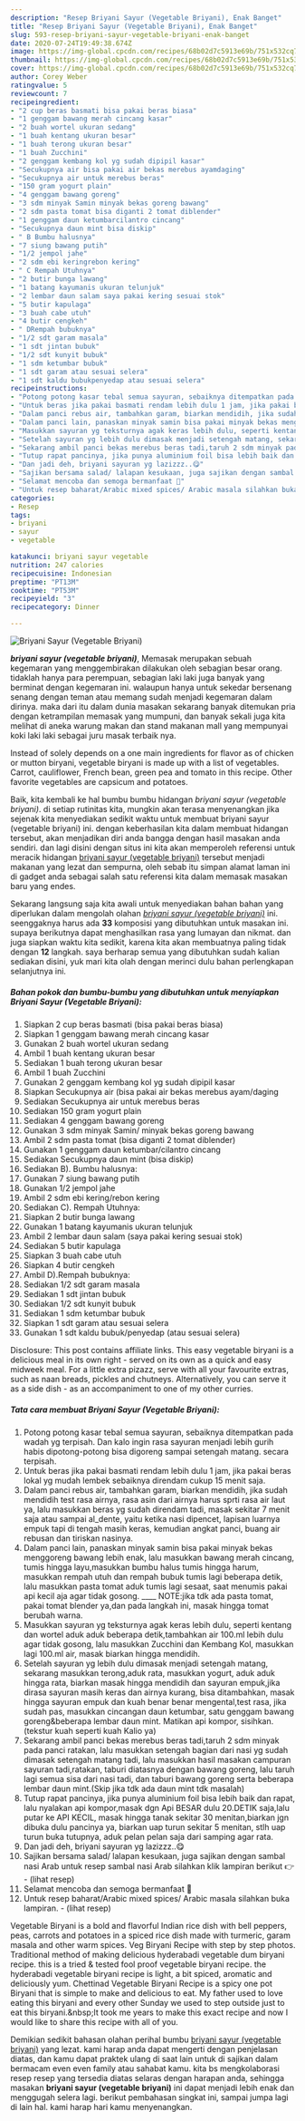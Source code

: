 ```yaml
---
description: "Resep Briyani Sayur (Vegetable Briyani), Enak Banget"
title: "Resep Briyani Sayur (Vegetable Briyani), Enak Banget"
slug: 593-resep-briyani-sayur-vegetable-briyani-enak-banget
date: 2020-07-24T19:49:38.674Z
image: https://img-global.cpcdn.com/recipes/68b02d7c5913e69b/751x532cq70/briyani-sayur-vegetable-briyani-foto-resep-utama.jpg
thumbnail: https://img-global.cpcdn.com/recipes/68b02d7c5913e69b/751x532cq70/briyani-sayur-vegetable-briyani-foto-resep-utama.jpg
cover: https://img-global.cpcdn.com/recipes/68b02d7c5913e69b/751x532cq70/briyani-sayur-vegetable-briyani-foto-resep-utama.jpg
author: Corey Weber
ratingvalue: 5
reviewcount: 7
recipeingredient:
- "2 cup beras basmati bisa pakai beras biasa"
- "1 genggam bawang merah cincang kasar"
- "2 buah wortel ukuran sedang"
- "1 buah kentang ukuran besar"
- "1 buah terong ukuran besar"
- "1 buah Zucchini"
- "2 genggam kembang kol yg sudah dipipil kasar"
- "Secukupnya air bisa pakai air bekas merebus ayamdaging"
- "Secukupnya air untuk merebus beras"
- "150 gram yogurt plain"
- "4 genggam bawang goreng"
- "3 sdm minyak Samin minyak bekas goreng bawang"
- "2 sdm pasta tomat bisa diganti 2 tomat diblender"
- "1 genggam daun ketumbarcilantro cincang"
- "Secukupnya daun mint bisa diskip"
- " B Bumbu halusnya"
- "7 siung bawang putih"
- "1/2 jempol jahe"
- "2 sdm ebi keringrebon kering"
- " C Rempah Utuhnya"
- "2 butir bunga lawang"
- "1 batang kayumanis ukuran telunjuk"
- "2 lembar daun salam saya pakai kering sesuai stok"
- "5 butir kapulaga"
- "3 buah cabe utuh"
- "4 butir cengkeh"
- " DRempah bubuknya"
- "1/2 sdt garam masala"
- "1 sdt jintan bubuk"
- "1/2 sdt kunyit bubuk"
- "1 sdm ketumbar bubuk"
- "1 sdt garam atau sesuai selera"
- "1 sdt kaldu bubukpenyedap atau sesuai selera"
recipeinstructions:
- "Potong potong kasar tebal semua sayuran, sebaiknya ditempatkan pada wadah yg terpisah. Dan kalo ingin rasa sayuran menjadi lebih gurih habis dipotong-potong bisa digoreng sampai setengah matang. secara terpisah."
- "Untuk beras jika pakai basmati rendam lebih dulu 1 jam, jika pakai beras lokal yg mudah lembek sebaiknya direndam cukup 15 menit saja."
- "Dalam panci rebus air, tambahkan garam, biarkan mendidih, jika sudah mendidih test rasa airnya, rasa asin dari airnya harus sprti rasa air laut ya, lalu masukkan beras yg sudah direndam tadi, masak sekitar 7 menit saja atau sampai al_dente, yaitu ketika nasi dipencet, lapisan luarnya empuk tapi di tengah masih keras, kemudian angkat panci, buang air rebusan dan tiriskan nasinya."
- "Dalam panci lain, panaskan minyak samin bisa pakai minyak bekas menggoreng bawang lebih enak, lalu masukkan bawang merah cincang, tumis hingga layu,masukkan bumbu halus tumis hingga harum, masukkan rempah utuh dan rempah bubuk tumis lagi beberapa detik, lalu masukkan pasta tomat aduk tumis lagi sesaat, saat menumis pakai api kecil aja agar tidak gosong. ____ NOTE:jika tdk ada pasta tomat, pakai tomat blender ya,dan pada langkah ini, masak hingga tomat berubah warna."
- "Masukkan sayuran yg teksturnya agak keras lebih dulu, seperti kentang dan wortel aduk aduk beberapa detik,tambahkan air 100.ml lebih dulu agar tidak gosong, lalu masukkan Zucchini dan Kembang Kol, masukkan lagi 100.ml air, masak biarkan hingga mendidih."
- "Setelah sayuran yg lebih dulu dimasak menjadi setengah matang, sekarang masukkan terong,aduk rata, masukkan yogurt, aduk aduk hingga rata, biarkan masak hingga mendidih dan sayuran empuk,jika dirasa sayuran masih keras dan airnya kurang, bisa ditambahkan, masak hingga sayuran empuk dan kuah benar benar mengental,test rasa, jika sudah pas, masukkan cincangan daun ketumbar, satu genggam bawang goreng&amp;beberapa lembar daun mint. Matikan api kompor, sisihkan.(tekstur kuah seperti kuah Kalio ya)"
- "Sekarang ambil panci bekas merebus beras tadi,taruh 2 sdm minyak pada panci ratakan, lalu masukkan setengah bagian dari nasi yg sudah dimasak setengah matang tadi, lalu masukkan hasil masakan campuran sayuran tadi,ratakan, taburi diatasnya dengan bawang goreng, lalu taruh lagi semua sisa dari nasi tadi, dan taburi bawang goreng serta beberapa lembar daun mint.(Skip jika tdk ada daun mint tdk masalah)"
- "Tutup rapat pancinya, jika punya aluminium foil bisa lebih baik dan rapat, lalu nyalakan api kompor,masak dgn Api BESAR dulu 20.DETIK saja,lalu putar ke API KECIL, masak hingga tanak sekitar 30 menitan,biarkan jgn dibuka dulu pancinya ya, biarkan uap turun sekitar 5 menitan, stlh uap turun buka tutupnya, aduk pelan pelan saja dari samping agar rata."
- "Dan jadi deh, briyani sayuran yg lazizzz..😋"
- "Sajikan bersama salad/ lalapan kesukaan, juga sajikan dengan sambal nasi Arab untuk resep sambal nasi Arab silahkan klik lampiran berikut 👉           (lihat resep)"
- "Selamat mencoba dan semoga bermanfaat 🌹"
- "Untuk resep baharat/Arabic mixed spices/ Arabic masala silahkan buka lampiran.           (lihat resep)"
categories:
- Resep
tags:
- briyani
- sayur
- vegetable

katakunci: briyani sayur vegetable 
nutrition: 247 calories
recipecuisine: Indonesian
preptime: "PT13M"
cooktime: "PT53M"
recipeyield: "3"
recipecategory: Dinner

---
```



![Briyani Sayur (Vegetable Briyani)](https://img-global.cpcdn.com/recipes/68b02d7c5913e69b/751x532cq70/briyani-sayur-vegetable-briyani-foto-resep-utama.jpg)

<b><i>briyani sayur (vegetable briyani)</i></b>, Memasak merupakan sebuah kegemaran yang menggembirakan dilakukan oleh sebagian besar orang. tidaklah hanya para perempuan, sebagian laki laki juga banyak yang berminat dengan kegemaran ini. walaupun hanya untuk sekedar bersenang senang dengan teman atau memang sudah menjadi kegemaran dalam dirinya. maka dari itu dalam dunia masakan sekarang banyak ditemukan pria dengan ketrampilan memasak yang mumpuni, dan banyak sekali juga kita melihat di aneka warung makan dan stand makanan mall yang mempunyai koki laki laki sebagai juru masak terbaik nya.

Instead of solely depends on a one main ingredients for flavor as of chicken or mutton biryani, vegetable biryani is made up with a list of vegetables. Carrot, cauliflower, French bean, green pea and tomato in this recipe. Other favorite vegetables are capsicum and potatoes.

Baik, kita kembali ke hal bumbu bumbu hidangan <i>briyani sayur (vegetable briyani)</i>. di setiap rutinitas kita, mungkin akan terasa menyenangkan jika sejenak kita menyediakan sedikit waktu untuk membuat briyani sayur (vegetable briyani) ini. dengan keberhasilan kita dalam membuat hidangan tersebut, akan menjadikan diri anda bangga dengan hasil masakan anda sendiri. dan lagi disini dengan situs ini kita akan memperoleh referensi untuk meracik hidangan <u>briyani sayur (vegetable briyani)</u> tersebut menjadi makanan yang lezat dan sempurna, oleh sebab itu simpan alamat laman ini di gadget anda sebagai salah satu referensi kita dalam memasak masakan baru yang endes.


Sekarang langsung saja kita awali untuk menyediakan bahan bahan yang diperlukan dalam mengolah olahan <u><i>briyani sayur (vegetable briyani)</i></u> ini. seenggaknya harus ada <b>33</b> komposisi yang dibutuhkan untuk masakan ini. supaya berikutnya dapat menghasilkan rasa yang lumayan dan nikmat. dan juga siapkan waktu kita sedikit, karena kita akan membuatnya paling tidak dengan <b>12</b> langkah. saya berharap semua yang dibutuhkan sudah kalian sediakan disini, yuk mari kita olah dengan merinci dulu bahan perlengkapan selanjutnya ini.

<!--inarticleads1-->

##### Bahan pokok dan bumbu-bumbu yang dibutuhkan untuk menyiapkan Briyani Sayur (Vegetable Briyani):

1. Siapkan 2 cup beras basmati (bisa pakai beras biasa)
1. Siapkan 1 genggam bawang merah cincang kasar
1. Gunakan 2 buah wortel ukuran sedang
1. Ambil 1 buah kentang ukuran besar
1. Sediakan 1 buah terong ukuran besar
1. Ambil 1 buah Zucchini
1. Gunakan 2 genggam kembang kol yg sudah dipipil kasar
1. Siapkan Secukupnya air (bisa pakai air bekas merebus ayam/daging
1. Sediakan Secukupnya air untuk merebus beras
1. Sediakan 150 gram yogurt plain
1. Sediakan 4 genggam bawang goreng
1. Gunakan 3 sdm minyak Samin/ minyak bekas goreng bawang
1. Ambil 2 sdm pasta tomat (bisa diganti 2 tomat diblender)
1. Gunakan 1 genggam daun ketumbar/cilantro cincang
1. Sediakan Secukupnya daun mint (bisa diskip)
1. Sediakan  B). Bumbu halusnya:
1. Gunakan 7 siung bawang putih
1. Gunakan 1/2 jempol jahe
1. Ambil 2 sdm ebi kering/rebon kering
1. Sediakan  C). Rempah Utuhnya:
1. Siapkan 2 butir bunga lawang
1. Gunakan 1 batang kayumanis ukuran telunjuk
1. Ambil 2 lembar daun salam (saya pakai kering sesuai stok)
1. Sediakan 5 butir kapulaga
1. Siapkan 3 buah cabe utuh
1. Siapkan 4 butir cengkeh
1. Ambil  D).Rempah bubuknya:
1. Sediakan 1/2 sdt garam masala
1. Sediakan 1 sdt jintan bubuk
1. Sediakan 1/2 sdt kunyit bubuk
1. Sediakan 1 sdm ketumbar bubuk
1. Siapkan 1 sdt garam atau sesuai selera
1. Gunakan 1 sdt kaldu bubuk/penyedap (atau sesuai selera)


Disclosure: This post contains affiliate links. This easy vegetable biryani is a delicious meal in its own right - served on its own as a quick and easy midweek meal. For a little extra pizazz, serve with all your favourite extras, such as naan breads, pickles and chutneys. Alternatively, you can serve it as a side dish - as an accompaniment to one of my other curries. 

<!--inarticleads2-->

##### Tata cara membuat Briyani Sayur (Vegetable Briyani):

1. Potong potong kasar tebal semua sayuran, sebaiknya ditempatkan pada wadah yg terpisah. Dan kalo ingin rasa sayuran menjadi lebih gurih habis dipotong-potong bisa digoreng sampai setengah matang. secara terpisah.
1. Untuk beras jika pakai basmati rendam lebih dulu 1 jam, jika pakai beras lokal yg mudah lembek sebaiknya direndam cukup 15 menit saja.
1. Dalam panci rebus air, tambahkan garam, biarkan mendidih, jika sudah mendidih test rasa airnya, rasa asin dari airnya harus sprti rasa air laut ya, lalu masukkan beras yg sudah direndam tadi, masak sekitar 7 menit saja atau sampai al_dente, yaitu ketika nasi dipencet, lapisan luarnya empuk tapi di tengah masih keras, kemudian angkat panci, buang air rebusan dan tiriskan nasinya.
1. Dalam panci lain, panaskan minyak samin bisa pakai minyak bekas menggoreng bawang lebih enak, lalu masukkan bawang merah cincang, tumis hingga layu,masukkan bumbu halus tumis hingga harum, masukkan rempah utuh dan rempah bubuk tumis lagi beberapa detik, lalu masukkan pasta tomat aduk tumis lagi sesaat, saat menumis pakai api kecil aja agar tidak gosong. ____ NOTE:jika tdk ada pasta tomat, pakai tomat blender ya,dan pada langkah ini, masak hingga tomat berubah warna.
1. Masukkan sayuran yg teksturnya agak keras lebih dulu, seperti kentang dan wortel aduk aduk beberapa detik,tambahkan air 100.ml lebih dulu agar tidak gosong, lalu masukkan Zucchini dan Kembang Kol, masukkan lagi 100.ml air, masak biarkan hingga mendidih.
1. Setelah sayuran yg lebih dulu dimasak menjadi setengah matang, sekarang masukkan terong,aduk rata, masukkan yogurt, aduk aduk hingga rata, biarkan masak hingga mendidih dan sayuran empuk,jika dirasa sayuran masih keras dan airnya kurang, bisa ditambahkan, masak hingga sayuran empuk dan kuah benar benar mengental,test rasa, jika sudah pas, masukkan cincangan daun ketumbar, satu genggam bawang goreng&amp;beberapa lembar daun mint. Matikan api kompor, sisihkan.(tekstur kuah seperti kuah Kalio ya)
1. Sekarang ambil panci bekas merebus beras tadi,taruh 2 sdm minyak pada panci ratakan, lalu masukkan setengah bagian dari nasi yg sudah dimasak setengah matang tadi, lalu masukkan hasil masakan campuran sayuran tadi,ratakan, taburi diatasnya dengan bawang goreng, lalu taruh lagi semua sisa dari nasi tadi, dan taburi bawang goreng serta beberapa lembar daun mint.(Skip jika tdk ada daun mint tdk masalah)
1. Tutup rapat pancinya, jika punya aluminium foil bisa lebih baik dan rapat, lalu nyalakan api kompor,masak dgn Api BESAR dulu 20.DETIK saja,lalu putar ke API KECIL, masak hingga tanak sekitar 30 menitan,biarkan jgn dibuka dulu pancinya ya, biarkan uap turun sekitar 5 menitan, stlh uap turun buka tutupnya, aduk pelan pelan saja dari samping agar rata.
1. Dan jadi deh, briyani sayuran yg lazizzz..😋
1. Sajikan bersama salad/ lalapan kesukaan, juga sajikan dengan sambal nasi Arab untuk resep sambal nasi Arab silahkan klik lampiran berikut 👉 -           (lihat resep)
1. Selamat mencoba dan semoga bermanfaat 🌹
1. Untuk resep baharat/Arabic mixed spices/ Arabic masala silahkan buka lampiran. -           (lihat resep)


Vegetable Biryani is a bold and flavorful Indian rice dish with bell peppers, peas, carrots and potatoes in a spiced rice dish made with turmeric, garam masala and other warm spices. Veg Biryani Recipe with step by step photos. Traditional method of making delicious hyderabadi vegetable dum biryani recipe. this is a tried &amp; tested fool proof vegetable biryani recipe. the hyderabadi vegetable biryani recipe is light, a bit spiced, aromatic and deliciously yum. Chettinad Vegetable Biryani Recipe is a spicy one pot Biryani that is simple to make and delicious to eat. My father used to love eating this biryani and every other Sunday we used to step outside just to eat this biryani.&amp;nbsp;It took me years to make this exact recipe and now I would like to share this recipe with all of you. 

Demikian sedikit bahasan olahan perihal bumbu <u>briyani sayur (vegetable briyani)</u> yang lezat. kami harap anda dapat mengerti dengan penjelasan diatas, dan kamu dapat praktek ulang di saat lain untuk di sajikan dalam bermacam even even family atau sahabat kamu. kita bs mengkolaborasi resep resep yang tersedia diatas selaras dengan harapan anda, sehingga masakan <b>briyani sayur (vegetable briyani)</b> ini dapat menjadi lebih enak dan menggugah selera lagi. berikut pembahasan singkat ini, sampai jumpa lagi di lain hal. kami harap hari kamu menyenangkan.

